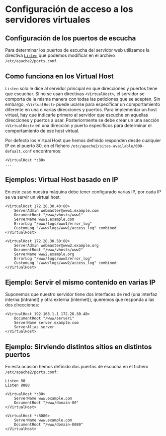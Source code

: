 # Configuración de acceso a los servidores virtuales

## Configuración de los puertos de escucha

Para determinar los puertos de escucha del servidor web utilizamos la directiva [`Listen`](http://httpd.apache.org/docs/2.4/es/mod/mpm_common.html#listen) que podemos modificar en el archivo `/etc/apache2/ports.conf`.

## Como funciona en los Virtual Host

`Listen` solo le dice al servidor principal en qué direcciones y puertos tiene que escuchar. Si no se usan directivas `<VirtualHost>`, el servidor se comporta de la misma manera con todas las peticiones que se acepten. Sin embargo, `<VirtualHost>` puede usarse para especificar un comportamiento diferente en una o varias direcciones y puertos. Para implementar un host virtual, hay que indicarle primero al servidor que escuche en aquellas direcciones y puertos a usar. Posteriormente se debe crear un una sección `<VirtualHost>` en una dirección y puerto específicos para determinar el comportamiento de ese host virtual. 

Por defecto los Virtual Host que hemos definido responden desde cualquier IP en el puerto 80, en el fichero `/etc/apache2/sites-available/000-defualt.conf` encontramos:

	<VirtualHost *:80>
	...

## Ejemplos: Virtual Host basado en IP

En este caso nuestra máquina debe tener configurado varias IP, por cada IP se va servir un virtual host.

	<VirtualHost 172.20.30.40:80>
	    ServerAdmin webmaster@www1.example.com
	    DocumentRoot "/www/vhosts/www1"
	    ServerName www1.example.com
	    ErrorLog "/www/logs/www1/error_log"
	    CustomLog "/www/logs/www1/access_log" combined
	</VirtualHost>	

	<VirtualHost 172.20.30.50:80>
	    ServerAdmin webmaster@www2.example.org
	    DocumentRoot "/www/vhosts/www2"
	    ServerName www2.example.org
	    ErrorLog "/www/logs/www2/error_log"
	    CustomLog "/www/logs/www2/access_log" combined
	</VirtualHost>

## Ejemplo: Servir el mismo contenido en varias IP

Suponemos que nuestro servidor tiene dos interfaces de red (una interfaz interna (intranet) y otra externa (internet)), queremos que responda a las dos direcciones:

	<VirtualHost 192.168.1.1 172.20.30.40>
    	DocumentRoot "/www/server1"
    	ServerName server.example.com
    	ServerAlias server
	</VirtualHost>

## Ejemplo: Sirviendo distintos sitios en distintos puertos

En esta ocasión hemos definido dos puertos de escucha en el fichero `/etc/apache2/ports.conf`:

	Listen 80
	Listen 8080

	<VirtualHost *:80>
    	ServerName www.example.com
    	DocumentRoot "/www/domain-80"
	</VirtualHost>

	<VirtualHost *:8080>
    	ServerName www.example.com
    	DocumentRoot "/www/domain-8080"
	</VirtualHost>

